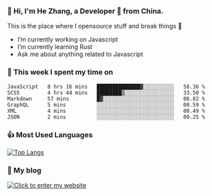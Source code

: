 ### 👋 Hi, I'm He Zhang, a Developer 🚀 from China.

This is the place where I opensource stuff and break things :rofl:

- I’m currently working on Javascript
- I’m currently learning Rust
- Ask me about anything related to Javascript

### 💪 This week I spent my time on 
<!--START_SECTION:waka-->

```text
JavaScript   8 hrs 16 mins   ██████████████▓░░░░░░░░░░   58.36 %
SCSS         4 hrs 44 mins   ████████▒░░░░░░░░░░░░░░░░   33.50 %
Markdown     57 mins         █▓░░░░░░░░░░░░░░░░░░░░░░░   06.82 %
GraphQL      5 mins          ░░░░░░░░░░░░░░░░░░░░░░░░░   00.59 %
XML          4 mins          ░░░░░░░░░░░░░░░░░░░░░░░░░   00.49 %
JSON         2 mins          ░░░░░░░░░░░░░░░░░░░░░░░░░   00.25 %
```

<!--END_SECTION:waka-->

### 👍 Most Used Languages
[![Top Langs](https://github-readme-stats.vercel.app/api/top-langs/?username=zhanghecool&layout=compact)](https://zhanghe.cool)

### 🌈 My blog 
[![Click to enter my website](https://cdn.jsdelivr.net/gh/zhanghecool/assets/images/gif/zhanghecools.gif)](https://zhanghe.cool)
